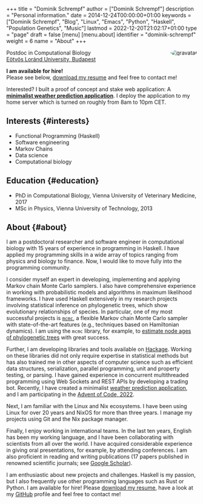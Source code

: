 +++
title = "Dominik Schrempf"
author = ["Dominik Schrempf"]
description = "Personal information."
date = 2014-12-24T00:00:00+01:00
keywords = ["Dominik Schrempf", "Blog", "Linux", "Emacs", "Python", "Haskell", "Population Genetics", "Music"]
lastmod = 2022-12-20T21:02:17+01:00
type = "page"
draft = false
[menu]
  [menu.about]
    identifier = "dominik-schrempf"
    weight = 6
    name = "About"
+++

<img style="border-radius: 50%; float: right;"
     src="https://www.gravatar.com/avatar/b05a00fb86fa378973181afd07c7e548?s=150"
     alt="gravatar"
     title="Dominik Schrempf"/>

<span class="icons-item"> <a href="https://github.com/dschrempf" target="_blank"><i class="fab fa-github"></i></a></span>
<span class="icons-item"> <a href="https://www.stackoverflow.com/users/3536806" target="_blank"><i class="fab fa-stack-overflow fa-1x"></i></a></span>
<span class="icons-item"> <a rel="me" href="https://fosstodon.org/@dschrempf" target="_blank"><i class="fab fa-mastodon fa-1x"></i></a></span>
<span class="icons-item"> <a href="https://orcid.org/0000-0001-8865-9237" target="_blank"><i class="fab fa-orcid fa-1x"></i></a></span>
<span class="icons-item"> <a href="https://scholar.google.com/citations?user=3pvnGAcAAAAJ" target="_blank"><i class="fab fa-google fa-1x"></i></a></span>
<span class="icons-item"> <a href="mailto:dominik.schrempf@gmail.com"><i class="fas fa-envelope fa-1x"></i></a></span>
<span class="icons-item"> <a href="/gpg_public_key.txt"><i class="fas fa-key fa-1x"></i></a></span>

Postdoc in Computational Biology<br />
[Eötvös Loránd University, Budapest](https://www.elte.hu/en/)

**I am available for hire!**<br />
Please see below, [download my resume](/2022-11-09-CV-Schrempf-Dominik.pdf) and feel free to contact me!<br />

Interested? I built a proof of concept and stake web application: A [**minimalist
weather prediction application**](https://dschrempf.duckdns.org/). I deploy the application to my home server
which is turned on roughly from 8am to 10pm CET.


## Interests {#interests}

-   Functional Programming (Haskell)
-   Software engineering
-   Markov Chains
-   Data science
-   Computational biology


## Education {#education}

-   PhD in Computational Biology, Vienna University of Veterinary Medicine, 2017
-   MSc in Physics, Vienna University of Technology, 2013


## About {#about}

I am a postdoctoral researcher and software engineer in computational biology
with 15 years of experience in programming in Haskell. I have applied my
programming skills in a wide array of topics ranging from physics and biology to
finance. Now, I would like to move fully into the programming community.

I consider myself an expert in developing, implementing and applying Markov
chain Monte Carlo samplers. I also have comprehensive experience in working with
probabilistic models and algorithms in maximum likelihood frameworks. I have
used Haskell extensively in my research projects involving statistical inference
on phylogenetic trees, which show evolutionary relationships of species. In
particular, one of my most successful projects is [`mcmc`](https://hackage.haskell.org/package/mcmc), a flexible Markov
chain Monte Carlo sampler with state-of-the-art features (e.g., techniques based
on Hamiltonian dynamics). I am using the `mcmc` library, for example, to
[estimate node ages of phylogenetic trees](https://github.com/dschrempf/mcmc-date) with great success.

Further, I am developing libraries and tools available on [Hackage](https://hackage.haskell.org/user/dschrempf). Working on
these libraries did not only require expertise in statistical methods but has
also trained me in other aspects of computer science such as efficient data
structures, serialization, parallel programming, unit and property testing, or
parsing. I have gained experience in concurrent multithreaded programming using
Web Sockets and REST APIs by developing a trading bot. Recently, I have created
a minimalist [weather prediction application](https://dschrempf.duckdns.org/), and I am participating in the
[Advent of Code, 2022](https://github.com/dschrempf/advent-of-code-twentytwo).

Next, I am familiar with the Linux and Nix ecosystems. I have been using Linux
for over 20 years and NixOS for more than three years. I manage my projects
using Git and the Nix package manager.

Finally, I enjoy working in international teams. In the last ten years, English
has been my working language, and I have been collaborating with scientists from
all over the world. I have acquired considerable experience in giving oral
presentations, for example, by attending conferences. I am also proficient in
reading and writing publications (17 papers published in renowned scientific
journals; see [Google Scholar](https://scholar.google.com/citations?user=3pvnGAcAAAAJ&hl=en)).

I am enthusiastic about new projects and challenges. Haskell is my passion, but
I also frequently use other programming languages such as Rust or Python. I am
available for hire! Please [download my resume](/2022-11-09-CV-Schrempf-Dominik.pdf), have a look at my [GitHub](https://github.com/dschrempf) profile
and feel free to contact me!
